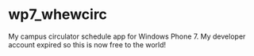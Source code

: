 wp7_whewcirc
============

My campus circulator schedule app for Windows Phone 7. My developer account expired so this is now free to the world!